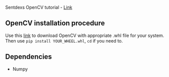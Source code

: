 Sentdexs OpenCV tutorial - [Link](https://www.youtube.com/playlist?list=PLQVvvaa0QuDdttJXlLtAJxJetJcqmqlQq)

## OpenCV installation procedure
Use this [link](https://www.lfd.uci.edu/~gohlke/pythonlibs/) to download OpenCV with appropriate .whl file for your system.
Then use `pip install YOUR_WHEEL.whl`, `cd` if you need to.

## Dependencies
- Numpy
